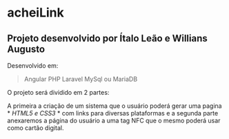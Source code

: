 # acheiLink
## Projeto desenvolvido por Ítalo Leão e Willians Augusto

Desenvolvido em:
>Angular
>PHP Laravel
>MySql ou MariaDB

O projeto será dividido em 2 partes:

A primeira a criação de um sistema que o usuário poderá gerar uma pagina * *HTML5 e CSS3* * com links para diversas plataformas e a segunda parte anexaremos a página do usuário a uma tag NFC que o mesmo poderá usar como cartão digital.
